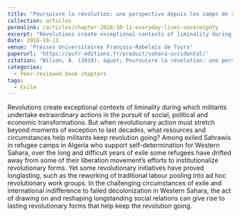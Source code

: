 ```yaml
---
title: "Poursuivre la révolution: une perspective depuis les camps de réfugiés sahraouis"
collection: articles
permalink: /articles/chapter-2018-10-11-everyday-lives-sovereignty
excerpt: "Revolutions create exceptional contexts of liminality during which militants undertake extraordinary actions in the pursuit of social, political and economic transformations."
date: 2018-10-11
venue: 'Presses Universitaires François-Rabelais de Tours'
paperurl: 'https://pufr-editions.fr/produit/sahara-occidental/'
citation: "Wilson, A. (2018). &quot; Poursuivre la révolution: une perspective depuis les camps de réfugiés sahraouis. &quot; In Boulay, S. and Correale, F. (eds) <i> Sahara Occidental: Conflit oubli', population en mouvement (Tours, Presses Universitaires François-Rabelais de Tours), pp. 177-191. </i>."
categories:
  - Peer-reviewed book chapters
tags:
  - Exile
---
```


Revolutions create exceptional contexts of liminality during which militants undertake extraordinary actions in the pursuit of social, political and economic transformations. But when revolutionary action must stretch beyond moments of exception to last decades, what resources and circumstances help militants keep revolution going? Among exiled Sahrawis in refugee camps in Algeria who support self-determination for Western Sahara, over the long and difficult years of exile some refugees have drifted away from some of their liberation movement’s efforts to institutionalize revolutionary forms. Yet some revolutionary initiatives have proved longlasting, such as the reworking of traditional labour pooling into ad hoc revolutionary work groups. In the challenging circumstances of exile and international indifference to failed decolonization in Western Sahara, the act of drawing on and reshaping longstanding social relations can give rise to lasting revolutionary forms that help keep the revolution going. 
